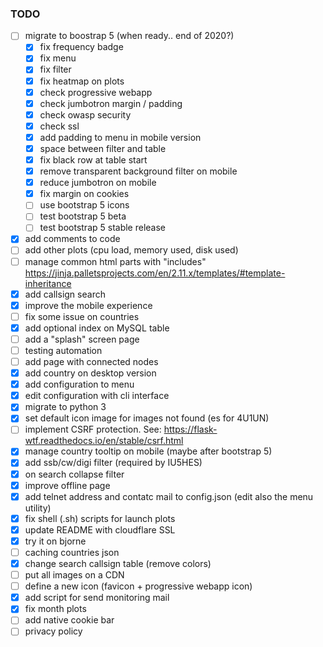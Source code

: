 
### TODO
- [ ] migrate to boostrap 5 (when ready.. end of 2020?)
  - [x] fix frequency badge
  - [x] fix menu
  - [x] fix filter
  - [x] fix heatmap on plots
  - [x] check progressive webapp
  - [x] check jumbotron margin / padding
  - [x] check owasp security
  - [x] check ssl
  - [x] add padding to menu in mobile version
  - [x] space between filter and table
  - [x] fix black row at table start
  - [x] remove transparent background filter on mobile
  - [x] reduce jumbotron on mobile
  - [x] fix margin on cookies
  - [ ] use bootstrap 5 icons
  - [ ] test bootstrap 5 beta
  - [ ] test bootstrap 5 stable release
- [x] add comments to code
- [ ] add other plots (cpu load, memory used, disk used)
- [ ] manage common html parts with "includes" https://jinja.palletsprojects.com/en/2.11.x/templates/#template-inheritance
- [x] add callsign search
- [x] improve the mobile experience
- [ ] fix some issue on countries
- [x] add optional index on MySQL table
- [ ] add a "splash" screen page
- [ ] testing automation
- [ ] add page with connected nodes
- [x] add country on desktop version
- [x] add configuration to menu
- [x] edit configuration with cli interface
- [x] migrate to python 3  
- [x] set default icon image for images not found (es for 4U1UN)
- [ ] implement CSRF protection. See:   https://flask-wtf.readthedocs.io/en/stable/csrf.html
- [x] manage country tooltip on mobile (maybe after bootstrap 5)
- [x] add ssb/cw/digi filter (required by IU5HES) 
- [x] on search collapse filter
- [x] improve offline page
- [x] add telnet address and contatc mail to config.json (edit also the menu utility)
- [x] fix shell (.sh) scripts for launch plots
- [x] update README with cloudflare SSL
- [x] try it on bjorne
- [ ] caching countries json
- [x] change search callsign table (remove colors)
- [ ] put all images on a CDN
- [ ] define a new icon (favicon + progressive webapp icon)
- [x] add script for send monitoring mail
- [x] fix month plots
- [ ] add native cookie bar
- [ ] privacy policy
